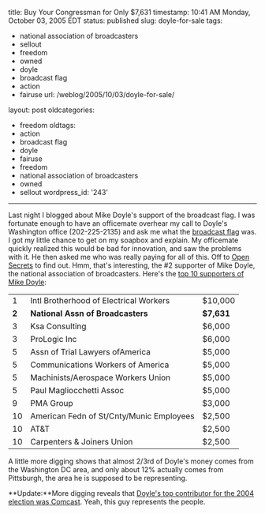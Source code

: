 title: Buy Your Congressman for Only $7,631
timestamp: 10:41 AM Monday, October 03, 2005 EDT
status: published
slug: doyle-for-sale
tags:
- national association of broadcasters
- sellout
- freedom
- owned
- doyle
- broadcast flag
- action
- fairuse
url: /weblog/2005/10/03/doyle-for-sale/

layout: post
oldcategories:
- freedom
oldtags:
- action
- broadcast flag
- doyle
- fairuse
- freedom
- national association of broadcasters
- owned
- sellout
wordpress_id: '243'

---

Last night I blogged about Mike Doyle's support of the broadcast flag.  I was fortunate enough to have an officemate overhear
my call to Doyle's Washington office (202-225-2135) and ask me what the
[broadcast flag](http://en.wikipedia.org/wiki/Broadcast_flag) was.  I got my
little chance to get on my soapbox and explain.  My officemate quickly realized this would
be bad for innovation, and saw the problems with it.  He then asked me who was really
paying for all of this.  Off to [Open Secrets](http://www.opensecrets.org/)
to find out.
Hmm, that's interesting, the #2 supporter of Mike Doyle, the national association of broadcasters.
Here's the [top 10 supporters of Mike Doyle](http://www.opensecrets.org/politicians/contrib.asp?CID=N00001373&cycle=2006):

<table>
<tr><td>1</td><td>Intl Brotherhood of Electrical Workers</td><td>$10,000</td></tr>
<tr style="font-weight: bold;"><td>2</td><td>National Assn of Broadcasters</td><td>$7,631</td></tr>
<tr><td>3</td><td>Ksa Consulting</td><td>$6,000</td></tr>
<tr><td>3</td><td>ProLogic Inc</td><td>$6,000</td></tr>
<tr><td>5</td><td>Assn of Trial Lawyers ofAmerica</td><td>$5,000</td></tr>
<tr><td>5</td><td>Communications Workers of America</td><td>$5,000</td></tr>
<tr><td>5</td><td>Machinists/Aerospace Workers Union</td><td>$5,000</td></tr>
<tr><td>5</td><td>Paul Magliocchetti Assoc</td><td>$5,000</td></tr>
<tr><td>9</td><td>PMA Group</td><td>$3,000</td></tr>
<tr><td>10</td><td>American Fedn of St/Cnty/Munic Employees</td><td>$2,500</td></tr>
<tr><td>10</td><td>AT&T</td><td>$2,500</td></tr>
<tr><td>10</td><td>Carpenters & Joiners Union</td><td>$2,500</td></tr>
</table>

A little more digging shows that almost 2/3rd of Doyle's money comes from the Washington DC area, and only about
12% actually comes from Pittsburgh, the area he is supposed to be representing.

**Update:**More digging reveals that [Doyle's top contributor for the 2004 election was Comcast](http://www.opensecrets.org/races/contrib.asp?ID=PA14&cycle=2004&special=N).  Yeah, this guy represents the people.

